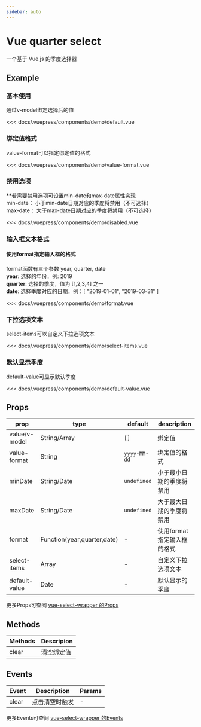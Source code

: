 ```yaml
---
sidebar: auto
---
```


<!-- markdownlint-disable MD033 -->
<style>
  .sw__wrapper { width: 350px; margin-top: 16px !important; }
</style>

# Vue quarter select

一个基于 Vue.js 的季度选择器

<client-only>

## Example

### 基本使用

<demo-box>

通过v-model绑定选择后的值

<demo-default slot="demo" />

<div slot="code">

<<< docs/.vuepress/components/demo/default.vue

</div>

</demo-box>

### 绑定值格式

<demo-box>

value-format可以指定绑定值的格式

<demo-value-format slot="demo" />

<div slot="code">

<<< docs/.vuepress/components/demo/value-format.vue

</div>

</demo-box>

### 禁用选项

<demo-box>
**若需要禁用选项可设置min-date和max-date属性实现<br/>
min-date： 小于min-date日期对应的季度将禁用（不可选择）<br/>
max-date： 大于max-date日期对应的季度将禁用（不可选择）

<demo-disabled slot="demo" />

<div slot="code">

<<< docs/.vuepress/components/demo/disabled.vue

</div>

</demo-box>

### 输入框文本格式

<demo-box>

<h4>使用format指定输入框的格式</h4>

format函数有三个参数 year, quarter, date<br/>
**year**: 选择的年份，例: 2019<br/>
**quarter**: 选择的季度，值为 [1,2,3,4] 之一<br/>
**date**: 选择季度对应的日期，例：[ "2019-01-01", "2019-03-31" ]

<demo-format slot="demo" />

<div slot="code">

<<< docs/.vuepress/components/demo/format.vue

</div>

</demo-box>

### 下拉选项文本

<demo-box>

select-items可以自定义下拉选项文本

<demo-select-items slot="demo" />

<div slot="code">

<<< docs/.vuepress/components/demo/select-items.vue

</div>

</demo-box>

### 默认显示季度

<demo-box>

default-value可显示默认季度

<demo-default-value slot="demo" />

<div slot="code">

<<< docs/.vuepress/components/demo/default-value.vue

</div>

</demo-box>

</client-only>

## Props

| prop | type | default | description |
| --- | --- | --- | --- |
| value/v-model | String/Array | `[]` | 绑定值 |
| value-format | String | `yyyy-MM-dd` | 绑定值的格式 |
| minDate | String/Date | `undefined` | 小于最小日期的季度将禁用 |
| maxDate | String/Date | `undefined` | 大于最大日期的季度将禁用 |
| format | Function(year,quarter,date) | - | 使用format指定输入框的格式 |
| select-items | Array | - | 自定义下拉选项文本 |
| default-value | Date | - | 默认显示的季度 |

更多Props可查阅 [vue-select-wrapper 的Props](https://laomao800.github.io/vue-select-wrapper/zh/#props)

## Methods

| Methods | Descripion |
| ------- | ---------- |
| clear   | 清空绑定值  |

## Events

| Event | Description | Params |
| ----- | ----------- | ------ |
| clear | 点击清空时触发 | - |

更多Events可查阅 [vue-select-wrapper 的Events](http://localhost:8083/vue-quarter-select/#events)
